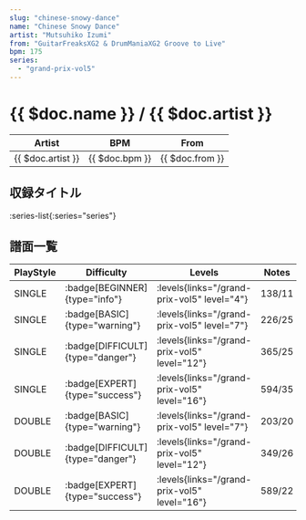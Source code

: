 ```yaml
---
slug: "chinese-snowy-dance"
name: "Chinese Snowy Dance"
artist: "Mutsuhiko Izumi"
from: "GuitarFreaksXG2 & DrumManiaXG2 Groove to Live"
bpm: 175
series:
  - "grand-prix-vol5"
---
```


# {{ $doc.name }} / {{ $doc.artist }}

|Artist|BPM|From|
|------|---|----|
|{{ $doc.artist }}|{{ $doc.bpm }}|{{ $doc.from }}|

## 収録タイトル

:series-list{:series="series"}

## 譜面一覧

|PlayStyle|Difficulty|Levels|Notes|Movie|
|---------|----------|------|-----|-----|
|SINGLE| :badge[BEGINNER]{type="info"}| :levels{links="/grand-prix-vol5" level="4"}|138/11||
|SINGLE| :badge[BASIC]{type="warning"}| :levels{links="/grand-prix-vol5" level="7"}|226/25||
|SINGLE| :badge[DIFFICULT]{type="danger"}| :levels{links="/grand-prix-vol5" level="12"}|365/25||
|SINGLE| :badge[EXPERT]{type="success"}| :levels{links="/grand-prix-vol5" level="16"}|594/35||
|DOUBLE| :badge[BASIC]{type="warning"}| :levels{links="/grand-prix-vol5" level="7"}|203/20||
|DOUBLE| :badge[DIFFICULT]{type="danger"}| :levels{links="/grand-prix-vol5" level="12"}|349/26||
|DOUBLE| :badge[EXPERT]{type="success"}| :levels{links="/grand-prix-vol5" level="16"}|589/22||
